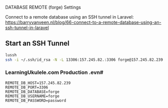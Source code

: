 DATABASE REMOTE (forge) Settings

Connect to a remote database using an SSH tunnel in Laravel: https://barryvanveen.nl/blog/66-connect-to-a-remote-database-using-an-ssh-tunnel-in-laravel

## Start an SSH Tunnel

```bash
lussh
ssh -i ~/.ssh/id_rsa -N -L 13306:157.245.82.:3306 forge@157.245.82.239
```

### LearningUkulele.com Production .evn#

```
REMOTE_DB_HOST=157.245.82.239
REMOTE_DB_PORT=3306
REMOTE_DB_DATABASE=forge
REMOTE_DB_USERNAME=forge
REMOTE_DB_PASSWORD=password
```
